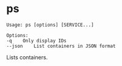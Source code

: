 <!--[metadata]>
+++
title = "ps"
description = "Lists containers."
keywords = ["fig, composition, compose, docker, orchestration, cli,  ps"]
[menu.main]
identifier="ps.compose"
parent = "smn_compose_cli"
+++
<![end-metadata]-->

# ps

```
Usage: ps [options] [SERVICE...]

Options:
-q    Only display IDs
--json    List containers in JSON format
```

Lists containers.
